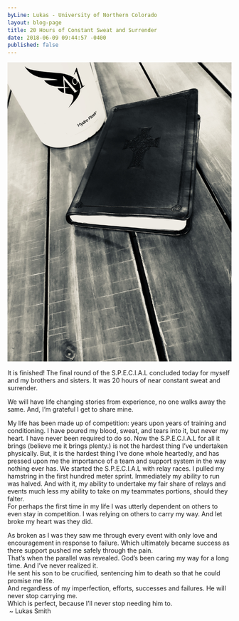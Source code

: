 ```yaml
---
byLine: Lukas - University of Northern Colorado
layout: blog-page
title: 20 Hours of Constant Sweat and Surrender
date: 2018-06-09 09:44:57 -0400
published: false
---
```

![](/uploads/2018/06/09/image1.jpeg)

It is finished! The final round of the S.P.E.C.I.A.L concluded today for myself and my brothers and sisters. It was 20 hours of near constant sweat and surrender.   
  
We will have life changing stories from experience, no one walks away the same. And, I’m grateful I get to share mine.   
  
My life has been made up of competition: years upon years of training and conditioning. I have poured my blood, sweat, and tears into it, but never my heart. I have never been required to do so. Now the S.P.E.C.I.A.L for all it brings (believe me it brings plenty.) is not the hardest thing I’ve undertaken physically. But, it is the hardest thing I’ve done whole heartedly, and has pressed upon me the importance of a team and support system in the way nothing ever has.  We started the S.P.E.C.I.A.L with relay races. I pulled my hamstring in the first hundred meter sprint. Immediately my ability to run was halved. And with it, my ability to undertake my fair share of relays and events much less my ability to take on my teammates portions, should they falter.   
For perhaps the first time in my life I was utterly dependent on others to even stay in competition. I was relying on others to carry my way. And let broke my heart was they did.   
  
As broken as I was they saw me through every event with only love and encouragement in response to failure. Which ultimately became success as there support pushed me safely through the pain.  
That’s when the parallel was revealed. God’s been caring my way for a long time. And I’ve never realized it.   
He sent his son to be crucified, sentencing him to death so that he could promise me life.  
And regardless of my imperfection, efforts, successes and failures. He will never stop carrying me.  
Which is perfect, because I’ll never stop needing him to.   
 \~ Lukas Smith